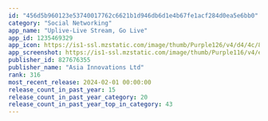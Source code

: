 ```yaml
---
id: "456d5b960123e53740017762c6621b1d946db6d1e4b67fe1acf284d0ea5e6bb0"
category: "Social Networking"
app_name: "Uplive-Live Stream, Go Live"
app_id: 1235469329
app_icon: https://is1-ssl.mzstatic.com/image/thumb/Purple126/v4/d4/4c/8b/d44c8b7f-3bf3-a136-b84c-655ce143281b/AppIcon-0-0-1x_U007emarketing-0-0-0-10-0-0-sRGB-0-0-0-GLES2_U002c0-512MB-85-220-0-0.png/1024x1024bb.png
app_screenshot: https://is1-ssl.mzstatic.com/image/thumb/Purple116/v4/e7/99/11/e799112d-da0d-49ca-4ac9-f6dab72b251c/0ea38bfa-ee48-4217-b066-3fa0a8fbbad5__U753b_U677f_1.jpg/1284x2778bb.png
publisher_id: 827676355
publisher_name: "Asia Innovations Ltd"
rank: 316
most_recent_release: 2024-02-01 00:00:00
release_count_in_past_year: 15
release_count_in_past_year_category: 20
release_count_in_past_year_top_in_category: 43
---
```

